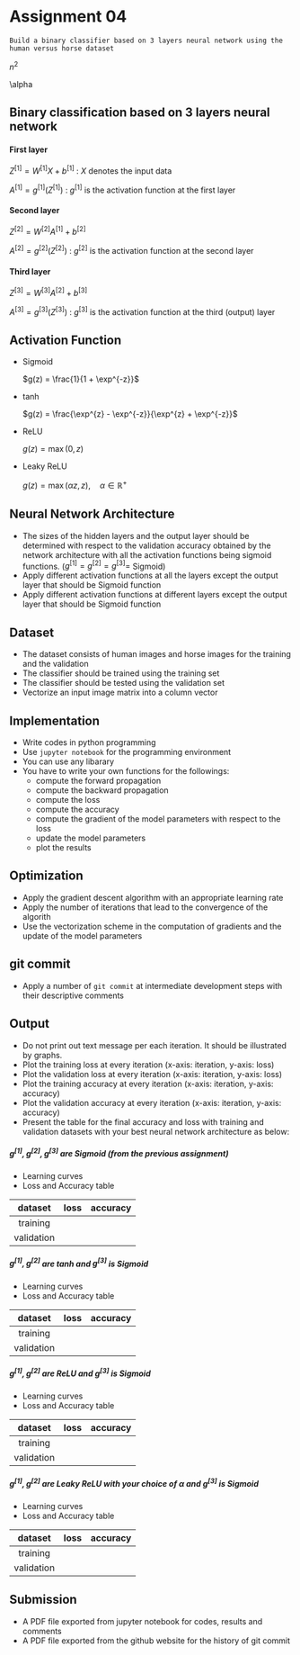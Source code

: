 # Assignment 04

```
Build a binary classifier based on 3 layers neural network using the human versus horse dataset 
```
$n^2$


\alpha

## Binary classification based on 3 layers neural network

#### First layer

$`Z^{[1]} = W^{[1]} X + b^{[1]}`$ : $`X`$ denotes the input data

$`A^{[1]} = g^{[1]}(Z^{[1]})`$ : $`g^{[1]}`$ is the activation function at the first layer

#### Second layer

$`Z^{[2]} = W^{[2]} A^{[1]} + b^{[2]}`$

$`A^{[2]} = g^{[2]}(Z^{[2]})`$ : $`g^{[2]}`$ is the activation function at the second layer

#### Third layer

$`Z^{[3]} = W^{[3]} A^{[2]} + b^{[3]}`$

$`A^{[3]} = g^{[3]}(Z^{[3]})`$ : $`g^{[3]}`$ is the activation function at the third (output) layer

## Activation Function

- Sigmoid

    $`g(z) = \frac{1}{1 + \exp^{-z}}`$

- tanh

    $`g(z) = \frac{\exp^{z} - \exp^{-z}}{\exp^{z} + \exp^{-z}}`$

- ReLU

    $`g(z) = \max(0, z)`$

- Leaky ReLU

    $`g(z) = \max(\alpha z, z), \quad \alpha \in \mathbb{R}^+`$

## Neural Network Architecture

- The sizes of the hidden layers and the output layer should be determined with respect to the validation accuracy obtained by the network architecture with all the activation functions being sigmoid functions. ($`g^{[1]} = g^{[2]} = g^{[3]} =`$ Sigmoid)
- Apply different activation functions at all the layers except the output layer that should be Sigmoid function
- Apply different activation functions at different layers except the output layer that should be Sigmoid function

## Dataset

- The dataset consists of human images and horse images for the training and the validation
- The classifier should be trained using the training set
- The classifier should be tested using the validation set
- Vectorize an input image matrix into a column vector

## Implementation

- Write codes in python programming
- Use ```jupyter notebook``` for the programming environment
- You can use any libarary
- You have to write your own functions for the followings:
    - compute the forward propagation
    - compute the backward propagation
    - compute the loss
    - compute the accuracy
    - compute the gradient of the model parameters with respect to the loss
    - update the model parameters
    - plot the results

## Optimization

- Apply the gradient descent algorithm with an appropriate learning rate
- Apply the number of iterations that lead to the convergence of the algorith
- Use the vectorization scheme in the computation of gradients and the update of the model parameters

## git commit

- Apply a number of ```git commit``` at intermediate development steps with their descriptive comments 

## Output

- Do not print out text message per each iteration. It should be illustrated by graphs.
- Plot the training loss at every iteration (x-axis: iteration, y-axis: loss)
- Plot the validation loss at every iteration (x-axis: iteration, y-axis: loss)
- Plot the training accuracy at every iteration (x-axis: iteration, y-axis: accuracy)
- Plot the validation accuracy at every iteration (x-axis: iteration, y-axis: accuracy)
- Present the table for the final accuracy and loss with training and validation datasets with your best neural network architecture as below:

##### $`g^{[1]}, g^{[2]}, g^{[3]}`$ are Sigmoid (from the previous assignment)

- Learning curves
- Loss and Accuracy table

| dataset    | loss       | accuracy   | 
|:----------:|:----------:|:----------:|
| training   |            |            |
| validation |            |            |

##### $`g^{[1]}, g^{[2]}`$ are tanh and $`g^{[3]}`$ is Sigmoid

- Learning curves
- Loss and Accuracy table

| dataset    | loss       | accuracy   | 
|:----------:|:----------:|:----------:|
| training   |            |            |
| validation |            |            |

##### $`g^{[1]}, g^{[2]}`$ are ReLU and $`g^{[3]}`$ is Sigmoid

- Learning curves
- Loss and Accuracy table 

| dataset    | loss       | accuracy   | 
|:----------:|:----------:|:----------:|
| training   |            |            |
| validation |            |            |

##### $`g^{[1]}, g^{[2]}`$ are Leaky ReLU with your choice of $`\alpha`$ and $`g^{[3]}`$ is Sigmoid

- Learning curves
- Loss and Accuracy table

| dataset    | loss       | accuracy   | 
|:----------:|:----------:|:----------:|
| training   |            |            |
| validation |            |            |

## Submission

- A PDF file exported from jupyter notebook for codes, results and comments
- A PDF file exported from the github website for the history of git commit
